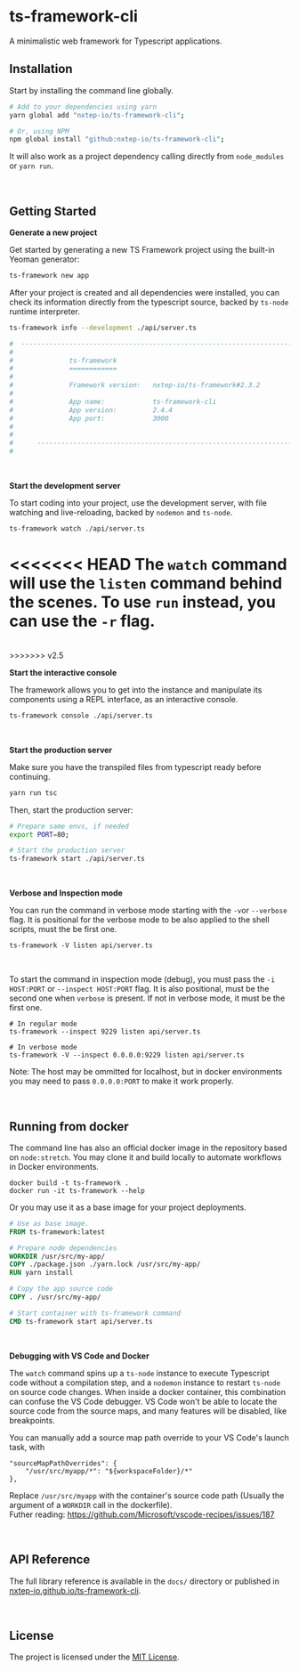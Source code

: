 ts-framework-cli
================

A minimalistic web framework for Typescript applications.

## Installation

Start by installing the command line globally.

```bash
# Add to your dependencies using yarn
yarn global add "nxtep-io/ts-framework-cli";

# Or, using NPM
npm global install "github:nxtep-io/ts-framework-cli";
```

It will also work as a project dependency calling directly from `node_modules` or `yarn run`.

<br />

## Getting Started

**Generate a new project**

Get started by generating a new TS Framework project using the built-in Yeoman generator:

```bash
ts-framework new app
```

After your project is created and all dependencies were installed, you can check its information directly from
the typescript source, backed by `ts-node` runtime interpreter.

```bash
ts-framework info --development ./api/server.ts

#  --------------------------------------------------------------------------------
#                                                                                        
#              ts-framework                                                              
#              ============                                                              
#                                                                                        
#              Framework version:   nxtep-io/ts-framework#2.3.2                                       
#                                                                                        
#              App name:            ts-framework-cli                                          
#              App version:         2.4.4                                       
#              App port:            3000                             
#                                                                                        
#      
#      --------------------------------------------------------------------------------
#
```

<br />

**Start the development server**

To start coding into your project, use the development server, with file watching and live-reloading, backed by `nodemon` and `ts-node`.

```bash
ts-framework watch ./api/server.ts
```

<<<<<<< HEAD
The `watch` command will use the `listen` command behind the scenes. To use `run` instead, you can use the `-r` flag.
=======
<br />
>>>>>>> v2.5

**Start the interactive console**

The framework allows you to get into the instance and manipulate its components using a REPL interface, as an interactive console.

```bash
ts-framework console ./api/server.ts
```

<br />

**Start the production server**

Make sure you have the transpiled files from typescript ready before continuing.

```bash
yarn run tsc
```

Then, start the production server:

```bash
# Prepare same envs, if needed
export PORT=80;

# Start the production server
ts-framework start ./api/server.ts
```

<br />

**Verbose and Inspection mode**

You can run the command in verbose mode starting with the `-v`or `--verbose` flag. It is positional for the verbose mode 
to be also applied to the shell scripts, must the be first one.

```shell
ts-framework -V listen api/server.ts
```

<br />

To start the command in inspection mode (debug), you must pass the `-i HOST:PORT` or `--inspect HOST:PORT` flag. It is also positional,
must be the second one when `verbose` is present. If not in verbose mode, it must be the first one.

```shell
# In regular mode
ts-framework --inspect 9229 listen api/server.ts

# In verbose mode
ts-framework -V --inspect 0.0.0.0:9229 listen api/server.ts
```

Note: The host may be ommitted for localhost, but in docker environments you may need to pass `0.0.0.0:PORT` to make it work properly.

<br />

## Running from docker

The command line has also an official docker image in the repository based on `node:stretch`. You may clone it and build locally to automate workflows in Docker environments.

```shell
docker build -t ts-framework .
docker run -it ts-framework --help
```

Or you may use it as a base image for your project deployments.

```dockerfile
# Use as base image.
FROM ts-framework:latest

# Prepare node dependencies
WORKDIR /usr/src/my-app/
COPY ./package.json ./yarn.lock /usr/src/my-app/
RUN yarn install 

# Copy the app source code
COPY . /usr/src/my-app/

# Start container with ts-framework command
CMD ts-framework start api/server.ts
```

<br />

**Debugging with VS Code and Docker**

The `watch` command spins up a `ts-node` instance to execute Typescript code without a compilation step, and a `nodemon` instance to restart `ts-node` on source code changes.
When inside a docker container, this combination can confuse the VS Code debugger. VS Code won't be able to locate the source code from the source maps, and many features will be disabled, like breakpoints.  
  
You can manually add a source map path override to your VS Code's launch task, with
```
"sourceMapPathOverrides": {
    "/usr/src/myapp/*": "${workspaceFolder}/*"
},
```
Replace `/usr/src/myapp` with the container's source code path (Usually the argument of a `WORKDIR` call in the dockerfile).  
Futher reading: https://github.com/Microsoft/vscode-recipes/issues/187

<br />

## API Reference

The full library reference is available in the `docs/` directory or published in [nxtep-io.github.io/ts-framework-cli](https://nxtep-io.github.io/ts-framework-cli).

<br />

## License

The project is licensed under the [MIT License](./LICENSE.md).
